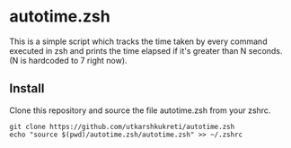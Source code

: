 # autotime.zsh

This is a simple script which tracks the time taken by every command executed
in zsh and prints the time elapsed if it's greater than N seconds. (N is
hardcoded to 7 right now).

## Install

Clone this repository and source the file autotime.zsh from your zshrc.

    git clone https://github.com/utkarshkukreti/autotime.zsh
    echo "source $(pwd)/autotime.zsh/autotime.zsh" >> ~/.zshrc
